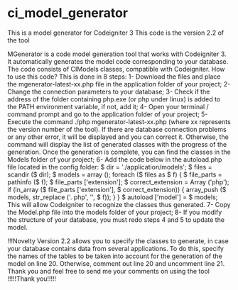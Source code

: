 # ci_model_generator
This is a model generator for Codeigniter 3
This code is the version 2.2 of the tool

MGenerator is a code model generation tool that works with Codeigniter 3.
It automatically generates the model code corresponding to your database. The code consists of CIModels classes, compatible with Codeigniter.
How to use this code? This is done in 8 steps:
1- Download the files and place the mgenerator-latest-xx.php file in the application folder of your project;
2- Change the connection parameters to your database;
3- Check if the address of the folder containing php.exe (or php under linux) is added to the PATH environment variable, if not, add it;
4- Open your terminal / command prompt and go to the application folder of your project;
5- Execute the command ./php mgenerator-latest-xx.php (where xx represents the version number of the tool). If there are database connection problems or any other error, it will be displayed and you can correct it. Otherwise, the command will display the list of generated classes with the progress of the generation. Once the generation is complete, you can find the classes in the Models folder of your project;
6- Add the code below in the autoload.php file located in the config folder:
$ dir = './application/models';
$ files = scandir ($ dir);
$ models = array ();
foreach ($ files as $ f) {
    $ file_parts = pathinfo ($ f);
    $ file_parts ['extension'];
    $ correct_extension = Array ('php');
    if (in_array ($ file_parts ['extension'], $ correct_extension)) {
        array_push ($ models, str_replace ('. php', '', $ f));
    }
}
$ autoload ['model'] = $ models;
This will allow Codeigniter to recognize the classes thus generated.
7- Copy the Model.php file into the models folder of your project;
8- If you modify the structure of your database, you must redo steps 4 and 5 to update the model.

!!!Novelty
Version 2.2 allows you to specify the classes to generate, in case your database contains data from several applications.
To do this, specify the names of the tables to be taken into account for the generation of the model on line 20. Otherwise, comment out line 20 and uncomment line 21.
Thank you and feel free to send me your comments on using the tool 
!!!!!Thank you!!!!!
